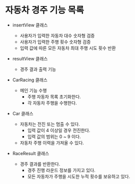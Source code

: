 # 자동차 경주 기능 목록

- insertView 클래스
  - 사용자가 입력한 자동차 대수 숫자형 검증
  - 사용자가 입력한 주행 횟수 숫자형 검증
  - 입력 값에 따른 모든 자동차 최대 주행 시도 횟수 반환
  
- resultView 클래스
  - 경주 결과 출력 기능

- CarRacing 클래스 
  - 메인 기능 수행
    - 주행 자동차 목록 초기화한다.
    - 각 자동차 주행을 수행한다.
  
- Car 클래스
  - 자동차는 전진 또는 멈출 수 있다.
    - 입력 값이 4 이상일 경우 전진한다.
    - 입력 값의 범위는 0 ~ 9 이다.
  - 자동차 주행 이력을 가져올 수 있다.

- RaceResult 클래스
  - 경주 결과를 반환한다.
    - 경주 진행 라운드 정보를 가지고 있다.
    - 모든 자동차가 주행을 시도한 누적 횟수를 보유하고 있다. 
